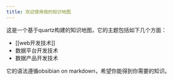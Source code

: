 ```yaml
---
title: 欢迎使用我的知识地图
---
```


这是一个基于quartz构建的知识地图，它的主题包括如下几个方面：
* [[web开发技术]]
* 数据平台开发技术
* 数据产品开发技术

它的语法遵循obsibian on markdown，希望你能得到你需要的知识。

